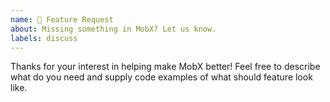 ```yaml
---
name: 🚀 Feature Request
about: Missing something in MobX? Let us know.
labels: discuss
---
```


Thanks for your interest in helping make MobX better! Feel free to describe what do you need and supply code examples of what should feature look like.

